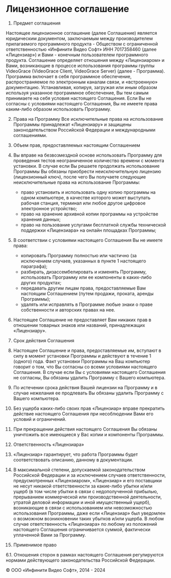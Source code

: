 # Лицензионное соглашение

1. Предмет соглашения

Настоящее лицензионное соглашение (далее Соглашение) является юридическим документом, заключаемым между производителем прилагаемого программного продукта - Обществом с ограниченной ответственностью «Инфинити Видео Софт» ИНН 7017358460 (далее «Лицензиар») и Вами - конечным пользователем программного продукта. Соглашение определяет отношения между «Лицензиаром» и Вами, возникающие в процессе использования программы группы VideoGrace (VideoGrace Client, VideoGrace Server) (далее - Программа). Программа включает в себя программное обеспечение, распространяемое по электронным каналам связи, и «встроенную» документацию. Устанавливая, копируя, загружая или иным образом используя указанное программное обеспечение, Вы тем самым принимаете на себя условия настоящего Соглашения. Если Вы не согласны с условиями настоящего Соглашения, Вы не имеете права каким-либо образом использовать Программу. 

2. Права на Программу
Все исключительные права на использование Программы принадлежат «Лицензиару» и защищены законодательством Российской Федерации и международными соглашениями.

3.	Объем прав, предоставляемых настоящим Соглашением 
1. Вы вправе на безвозмездной основе использовать Программу для проведения тестов неограниченное количество времени с момента установки. В случае если Вы решаете продолжать использование Программы Вы обязаны приобрести неисключительную лицензию (лицензионный ключ), после чего Вы получаете следующие неисключительные права на использование Программы:
    - право установить и использовать одну копию программы на одном компьютере, в качестве которого может выступать рабочая станция, терминал или любое другое цифровое электронное устройство;
    - право на хранение архивной копии программы на устройстве хранения данных;
    - право на пользование услугами бесплатной службы технической поддержки «Лицензиара» на онлайн площадках Программы;
2. В соответствии с условиями настоящего Соглашения Вы не имеете права:
    - копировать Программу полностью или частично (за исключением случаев, указанных в пункте 1 настоящего параграфа);
    - разбирать, дизассембелировать и изменять Программу, использовать Программу или ее компоненты в каких-либо других продуктах; 
    - передавать другим лицам права, предоставляемые Вам настоящим Соглашением (путем продажи, проката, аренды Программы);
    - удалять или исправлять в Программе любые знаки о праве собственности и авторских правах на нее.
3. Настоящее Соглашение не предоставляет Вам никаких прав в отношении товарных знаков или названий, принадлежащих «Лицензиару».

4.	Срок действия Соглашения
1. Настоящее Соглашение и права, предоставляемые им, вступают в силу в момент установки Программы и действуют в течение 1 (одного) года. Факт установки Программы на Ваш компьютер говорит о том, что Вы согласны со всеми условиями настоящего Соглашения. В случае если Вы с условиями настоящего Соглашения не согласны, Вы обязаны удалить Программу с Вашего компьютера.
2. По истечении срока действия Вашей лицензии на Программу и в случае нежелания ее продлевать Вы обязаны удалить Программу c Вашего компьютера.
3. Без ущерба каких-либо своих прав «Лицензиар» вправе прекратить действие настоящего Соглашения при несоблюдении Вами его условий и ограничений. 
4. При прекращении действия настоящего Соглашения Вы обязаны уничтожить все имеющиеся у Вас копии и компоненты Программы.          

5.	Ответственность «Лицензиара»
1.	«Лицензиар»  гарантирует, что  работа Программы будет соответствовать описанию, данному в документации.
2.	В максимальной степени, допускаемой законодательством Российской Федерации и за исключением случаев ответственности, предусмотренных «Лицензиаром», «Лицензиар» и его поставщики не несут никакой ответственности за какие-либо убытки и/или ущерб (в том числе убытки в связи с недополученной прибылью, прерыванием коммерческой или производственной деятельности, утратой деловой информации и иной имущественный ущерб), возникающие в связи с использованием или невозможностью использования Программы, даже если «Лицензиар» был уведомлен о возможном возникновении таких убытков и/или ущерба. В любом случае ответственность «Лицензиара» по любому из положений настоящего Соглашения ограничивается суммой, фактически уплаченной Вами за Программу.

6. Применимое право
    
6.1. Отношения сторон в рамках настоящего Соглашения регулируются нормами действующего законодательства Российской Федерации.


© ООО «Инфинити Видео Софт», 2014 - 2024

